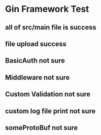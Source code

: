 # Gin Framework Test

## all of src/main file is success
## file upload success
## BasicAuth not sure
## Middleware not sure
## Custom Validation not sure
## custom log file print not sure
## someProtoBuf not sure